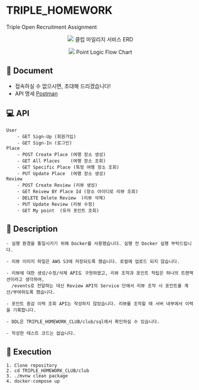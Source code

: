 # TRIPLE_HOMEWORK
Triple Open Recruitment Assignment

<p align = "center">
  <img src= "https://user-images.githubusercontent.com/53431518/176169705-66d52a9c-8e39-4347-badd-b21e848b7bbd.png"></img>
  클럽 마일리지 서비스 ERD
</p>
<p align = "center">
  <img src= "https://user-images.githubusercontent.com/53431518/176211696-cd7b481f-c4e2-4426-9657-038af096f297.png"></img>
  Point Logic Flow Chart
</p>

## 📃 Document
* 접속하실 수 없으시면, 초대해 드리겠습니다!
* API 명세 [Postman](https://cloudy-comet-98520.postman.co/workspace/My-Workspace~e5f512fc-bd24-413a-89a3-aa73b3a0ae7d/documentation/17630551-b8fe4125-6f18-409f-a7cb-ac43f24b8781)

## 💻 API 
    User
        - GET Sign-Up (회원가입) 
        - GET Sign-In (로그인)
    Place
        - POST Create Place (여행 장소 생성)
        - GET All Places    (여행 장소 조회)
        - GET Specific Place (특정 여행 장소 조회)
        - PUT Update Place  (여행 장소 생성)
    Review
        - POST Create Review (리뷰 생성)
        - GET Reivew BY Place Id (장소 아이디로 리뷰 조회)
        - DELETE Delete Review  (리뷰 삭제)
        - PUT Update Review (리뷰 수정) 
        - GET My point  (유저 포인트 조회)

## 📣 Description
    - 실행 환경을 통일시키기 위해 Docker를 사용했습니다. 실행 전 Docker 실행 부탁드립니다.

    - 리뷰 이미지 파일은 AWS S3에 저장되도록 했습니다. 로컬에 업로드 되지 않습니다.

    - 리뷰에 대한 생성/수정/삭제 API도 구현하였고, 리뷰 조작과 포인트 적립은 하나의 트랜잭션이라고 생각하여, 
      /events로 전달하는 대신 Review API의 Service 단에서 리뷰 조작 시 포인트를 계산/부여하도록 했습니다.

    - 포인트 증감 이력 조회 API는 작성하지 않았습니다. 리뷰를 조작할 때 서버 내부에서 이력을 기록합니다.
    
    - DDL은 TRIPLE_HOMEWORK_CLUB/club/sql에서 확인하실 수 있습니다.
    
    - 작성한 테스트 코드는 없습니다.

## 🚀 Execution
    1. Clone repository
    2. cd TRIPLE_HOMEWORK_CLUB/club
    3. ./mvnw clean package
    4. docker-compose up
